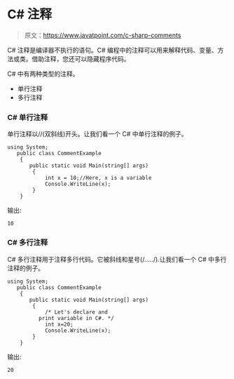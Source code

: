 # C# 注释

> 原文：<https://www.javatpoint.com/c-sharp-comments>

C# 注释是编译器不执行的语句。C# 编程中的注释可以用来解释代码、变量、方法或类。借助注释，您还可以隐藏程序代码。

C# 中有两种类型的注释。

*   单行注释
*   多行注释

### C# 单行注释

单行注释以//(双斜线)开头。让我们看一个 C# 中单行注释的例子。

```
using System;
   public class CommentExample
    {
       public static void Main(string[] args)
        {
            int x = 10;//Here, x is a variable  
            Console.WriteLine(x);
        }
    }

```

输出:

```
10

```

### C# 多行注释

C# 多行注释用于注释多行代码。它被斜线和星号(/*.....*/).让我们看一个 C# 中多行注释的例子。

```
using System;
   public class CommentExample
    {
       public static void Main(string[] args)
        {
            /* Let's declare and 
		  print variable in C#. */ 
	        int x=20;
            Console.WriteLine(x);
        }
    }

```

输出:

```
20

```